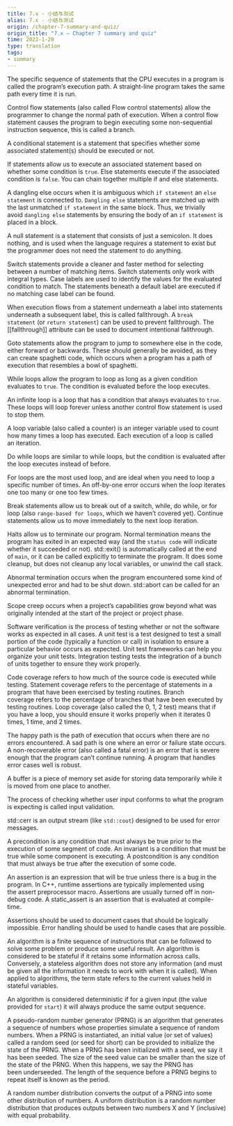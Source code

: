 ```yaml
---
title: 7.x - 小结与测试
alias: 7.x - 小结与测试
origin: /chapter-7-summary-and-quiz/
origin_title: "7.x — Chapter 7 summary and quiz"
time: 2022-1-20
type: translation
tags:
- summary
---
```


The specific sequence of statements that the CPU executes in a program is called the program’s execution path. A straight-line program takes the same path every time it is run.

Control flow statements (also called Flow control statements) allow the programmer to change the normal path of execution. When a control flow statement causes the program to begin executing some non-sequential instruction sequence, this is called a branch.

A conditional statement is a statement that specifies whether some associated statement(s) should be executed or not.

If statements allow us to execute an associated statement based on whether some condition is `true`. Else statements execute if the associated condition is `false`. You can chain together multiple if and else statements.

A dangling else occurs when it is ambiguous which `if statement` an `else statement` is connected to. `Dangling else` statements are matched up with the last unmatched `if statement` in the same block. Thus, we trivially avoid `dangling else` statements by ensuring the body of an `if statement` is placed in a block.

A null statement is a statement that consists of just a semicolon. It does nothing, and is used when the language requires a statement to exist but the programmer does not need the statement to do anything.

Switch statements provide a cleaner and faster method for selecting between a number of matching items. Switch statements only work with integral types. Case labels are used to identify the values for the evaluated condition to match. The statements beneath a default label are executed if no matching case label can be found.

When execution flows from a statement underneath a label into statements underneath a subsequent label, this is called fallthrough. A `break statement` (or `return statement`) can be used to prevent fallthrough. The [[fallthrough]] attribute can be used to document intentional fallthrough.

Goto statements allow the program to jump to somewhere else in the code, either forward or backwards. These should generally be avoided, as they can create spaghetti code, which occurs when a program has a path of execution that resembles a bowl of spaghetti.

While loops allow the program to loop as long as a given condition evaluates to `true`. The condition is evaluated before the loop executes.

An infinite loop is a loop that has a condition that always evaluates to `true`. These loops will loop forever unless another control flow statement is used to stop them.

A loop variable (also called a counter) is an integer variable used to count how many times a loop has executed. Each execution of a loop is called an iteration.

Do while loops are similar to while loops, but the condition is evaluated after the loop executes instead of before.

For loops are the most used loop, and are ideal when you need to loop a specific number of times. An off-by-one error occurs when the loop iterates one too many or one too few times.

Break statements allow us to break out of a switch, while, do while, or for loop (also `range-based for loops`, which we haven’t covered yet). Continue statements allow us to move immediately to the next loop iteration.


Halts allow us to terminate our program. Normal termination means the program has exited in an expected way (and the `status code` will indicate whether it succeeded or not). std::exit() is automatically called at the end of `main`, or it can be called explicitly to terminate the program. It does some cleanup, but does not cleanup any local variables, or unwind the call stack.

Abnormal termination occurs when the program encountered some kind of unexpected error and had to be shut down. std::abort can be called for an abnormal termination.

Scope creep occurs when a project’s capabilities grow beyond what was originally intended at the start of the project or project phase.

Software verification is the process of testing whether or not the software works as expected in all cases. A unit test is a test designed to test a small portion of the code (typically a function or call) in isolation to ensure a particular behavior occurs as expected. Unit test frameworks can help you organize your unit tests. Integration testing tests the integration of a bunch of units together to ensure they work properly.

Code coverage refers to how much of the source code is executed while testing. Statement coverage refers to the percentage of statements in a program that have been exercised by testing routines. Branch coverage refers to the percentage of branches that have been executed by testing routines. Loop coverage (also called the 0, 1, 2 test) means that if you have a loop, you should ensure it works properly when it iterates 0 times, 1 time, and 2 times.

The happy path is the path of execution that occurs when there are no errors encountered. A sad path is one where an error or failure state occurs. A non-recoverable error (also called a fatal error) is an error that is severe enough that the program can’t continue running. A program that handles error cases well is robust.

A buffer is a piece of memory set aside for storing data temporarily while it is moved from one place to another.

The process of checking whether user input conforms to what the program is expecting is called input validation.

std::cerr is an output stream (like `std::cout`) designed to be used for error messages.

A precondition is any condition that must always be true prior to the execution of some segment of code. An invariant is a condition that must be true while some component is executing. A postcondition is any condition that must always be true after the execution of some code.

An assertion is an expression that will be true unless there is a bug in the program. In C++, runtime assertions are typically implemented using the assert preprocessor macro. Assertions are usually turned off in non-debug code. A static_assert is an assertion that is evaluated at compile-time.

Assertions should be used to document cases that should be logically impossible. Error handling should be used to handle cases that are possible.

An algorithm is a finite sequence of instructions that can be followed to solve some problem or produce some useful result. An algorithm is considered to be stateful if it retains some information across calls. Conversely, a stateless algorithm does not store any information (and must be given all the information it needs to work with when it is called). When applied to algorithms, the term state refers to the current values held in stateful variables.

An algorithm is considered deterministic if for a given input (the value provided for `start`) it will always produce the same output sequence.

A pseudo-random number generator (PRNG) is an algorithm that generates a sequence of numbers whose properties simulate a sequence of random numbers. When a PRNG is instantiated, an initial value (or set of values) called a random seed (or seed for short) can be provided to initialize the state of the PRNG. When a PRNG has been initialized with a seed, we say it has been seeded. The size of the seed value can be smaller than the size of the state of the PRNG. When this happens, we say the PRNG has been underseeded. The length of the sequence before a PRNG begins to repeat itself is known as the period.

A random number distribution converts the output of a PRNG into some other distribution of numbers. A uniform distribution is a random number distribution that produces outputs between two numbers X and Y (inclusive) with equal probability.
